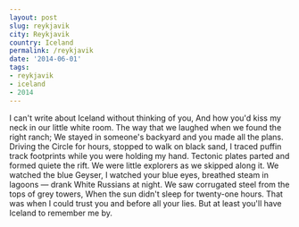 ```yaml
---
layout: post
slug: reykjavik
city: Reykjavik
country: Iceland
permalink: /reykjavik
date: '2014-06-01'
tags:
- reykjavik
- iceland
- 2014
---
```


I can't write about Iceland
without thinking of you,
And how you'd kiss my neck
in our little white room.
The way that we laughed
when we found the right ranch;
We stayed in someone's backyard
and you made all the plans.
Driving the Circle for hours,
stopped to walk on black sand,
I traced puffin track footprints
while you were holding my hand.
Tectonic plates parted
and formed quiete the rift.
We were little explorers
as we skipped along it.
We watched the blue Geyser,
I watched your blue eyes,
breathed steam in lagoons &mdash;
drank White Russians at night.
We saw corrugated steel
from the tops of grey towers,
When the sun didn't sleep
for twenty-one hours.
That was when I could trust you
and before all your lies.
But at least you'll have Iceland
to remember me by.